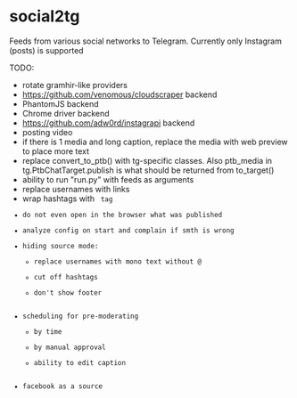 # social2tg
Feeds from various social networks to Telegram. Currently only Instagram (posts) is supported



TODO:
- rotate gramhir-like providers
- https://github.com/venomous/cloudscraper backend
- PhantomJS backend
- Chrome driver backend
- https://github.com/adw0rd/instagrapi backend
- posting video
- if there is 1 media and long caption, replace the media with web preview to place more text
- replace convert_to_ptb() with tg-specific classes. Also ptb_media in tg.PtbChatTarget.publish is what should be returned from to_target()
- ability to run "run.py" with feeds as arguments
- replace usernames with links
- wrap hashtags with <code> tag
- do not even open in the browser what was published
- analyze config on start and complain if smth is wrong
- hiding source mode:
    - replace usernames with mono text without @
    - cut off hashtags
    - don't show footer
- scheduling for pre-moderating
    - by time
    - by manual approval
    - ability to edit caption
- facebook as a source
